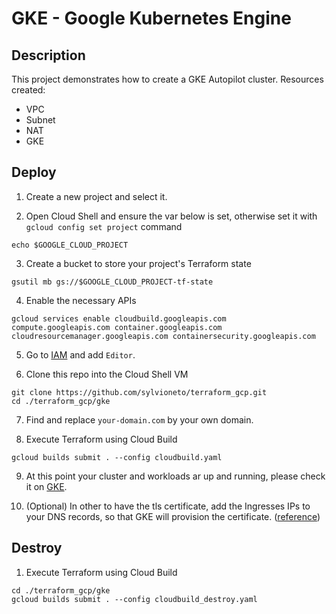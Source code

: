 # GKE - Google Kubernetes Engine

## Description

This project demonstrates how to create a GKE Autopilot cluster.
Resources created:
- VPC
- Subnet
- NAT
- GKE

## Deploy

1. Create a new project and select it.

2. Open Cloud Shell and ensure the var below is set, otherwise set it with `gcloud config set project` command
```
echo $GOOGLE_CLOUD_PROJECT
```

3. Create a bucket to store your project's Terraform state
```
gsutil mb gs://$GOOGLE_CLOUD_PROJECT-tf-state
```

4. Enable the necessary APIs
```
gcloud services enable cloudbuild.googleapis.com compute.googleapis.com container.googleapis.com cloudresourcemanager.googleapis.com containersecurity.googleapis.com
```

5. Go to [IAM](https://console.cloud.google.com/iam-admin/iam) and add `Editor`.

6. Clone this repo into the Cloud Shell VM
```
git clone https://github.com/sylvioneto/terraform_gcp.git
cd ./terraform_gcp/gke
```

7. Find and replace `your-domain.com` by your own domain.

8. Execute Terraform using Cloud Build
```
gcloud builds submit . --config cloudbuild.yaml
```

9. At this point your cluster and workloads ar up and running, please check it on [GKE](https://console.cloud.google.com/kubernetes/list/overview).

10. (Optional) In other to have the tls certificate, add the Ingresses IPs to your DNS records, so that GKE will provision the certificate. ([reference](https://cloud.google.com/kubernetes-engine/docs/how-to/managed-certs))

## Destroy
1. Execute Terraform using Cloud Build
```
cd ./terraform_gcp/gke
gcloud builds submit . --config cloudbuild_destroy.yaml
```
